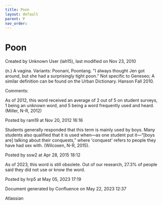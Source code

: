 ```yaml
---
title: Poon
layout: default
parent: P
nav_order:
---
```


# Poon

Created by  Unknown User (lah15), last modified on Nov 23, 2010

(n.) A vagina. Variants: Poonani, Poontang. &quot;I always thought Jen got around, but she had a surprisingly tight poon.&quot; Not specific to Geneseo; A similar definition can be found on the Urban Dictionary. Hanson Fall 2010.

Comments:

As of 2012, this word received an average of 2 out of 5 on student surveys, 1 being an unknown word, and 5 being a word frequently used and heard.(Miller, N-R, 2012)

Posted by ram19 at Nov 20, 2012 16:16

Students generally responded that this term is mainly used by boys. Many students also qualified that it is used when—as one student put it—“[boys are] talking about their conquests,” where 'conquest' refers to people they have had sex with. (Wilcoxen, N-R, 2015).

Posted by ssw2 at Apr 28, 2015 18:12

As of 2023, this word is still obsolete. Out of our research, 27.3% of people said they did not use or know the word.

Posted by hrp5 at May 05, 2023 17:19

Document generated by Confluence on May 22, 2023 12:37

Atlassian
